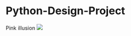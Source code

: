# Python-Design-Project
<hl>Pink illusion</hl>
<img src= "https://drive.google.com/file/d/1GjxJkhHVD0HTZcqCNBzs-8-vVAc_VQ_i/view">
